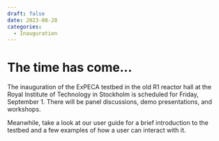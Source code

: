 ```yaml
---
draft: false 
date: 2023-08-28
categories:
  - Inauguration
---
```


# The time has come...

The inauguration of the ExPECA testbed in the old R1 reactor hall at the Royal Institute
of Technology in Stockholm is scheduled for Friday, September 1. There will be panel discussions,
demo presentations, and workshops.

Meanwhile, take a look at our user guide for a brief introduction to the testbed and a few
examples of how a user can interact with it.


